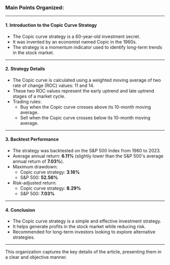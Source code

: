 ### Main Points Organized:

---

#### **1. Introduction to the Copic Curve Strategy**
- The Copic curve strategy is a 60-year-old investment secret.
- It was invented by an economist named Copic in the 1960s.
- The strategy is a momentum indicator used to identify long-term trends in the stock market.

---

#### **2. Strategy Details**
- The Copic curve is calculated using a weighted moving average of two rate of change (ROC) values: 11 and 14.
- These two ROC values represent the early uptrend and late uptrend stages of a market cycle.
- Trading rules:
  - Buy when the Copic curve crosses above its 10-month moving average.
  - Sell when the Copic curve crosses below its 10-month moving average.

---

#### **3. Backtest Performance**
- The strategy was backtested on the S&P 500 Index from 1960 to 2023.
- Average annual return: **6.11%** (slightly lower than the S&P 500's average annual return of **7.03%**).
- Maximum drawdown:
  - Copic curve strategy: **3.16%**
  - S&P 500: **52.56%**
- Risk-adjusted return:
  - Copic curve strategy: **8.29%**
  - S&P 500: **7.03%**

---

#### **4. Conclusion**
- The Copic curve strategy is a simple and effective investment strategy.
- It helps generate profits in the stock market while reducing risk.
- Recommended for long-term investors looking to explore alternative strategies.

--- 

This organization captures the key details of the article, presenting them in a clear and objective manner.
